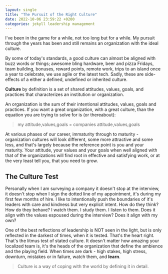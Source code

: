 ```yaml
---
layout: single
title: "The Pursuit of the Right Culture"
date: 2022-10-06 23:59:22 +0200
categories: jekyll leadership management
---
```


I've been in the game for a while, not too long but for a while. My pursuit through the years has been and still remains an organization with the ideal culture.

By some of today's standards, a good culture can almost be aligned with buzz words or things; awesome bling hardware, beer and pizza Fridays, team building, bonuses, reward points, remote work, trips to an island once a year to celebrate, we use agile or the latest tech. Sadly, these are side-effects of a either a defined, undefined or inherited culture.

**Culture** by definition is a set of shared attitudes, values, goals, and practices that characterizes an institution or organization.

An organization is the sum of their intentional attitudes, values, goals and practices. If you want a great organization, with a great culture, than the equation you are trying to solve for is (or thereabout):

> my attitude,values,goals = companies attitude,values,goals

At various phases of our career, immaturity through to maturity - organization cultures will look different, some more attractive and some less, and that's largely because the reference point is you and your maturity. Your attitude, your values and your goals when well aligned with that of the organizations will find root in effective and satisfying work, or at the very least tell you, that you need to grow.

## The Culture Test

Personally when I am surveying a company it doesn't stop at the interview, it doesn't stop when I sign the dotted line of my appointment, it's during my first few months of hire. I like to intentionally push the boundaries of it's leaders with care and kindness but very explicit intent. How do they think? How do they behave? I watch them. I study them. I listen to them. Does it align with the values espoused during the interview? Does it align with my own?

One of the best reflections of leadership is NOT seen in the light, but is only reflected in the darkest of times, when it is tested. That's the heart right. That's the litmus test of stated culture. It doesn't matter how amazing your localized team is, it's the heads of the organization that define the ambience and the playing field. When times are dark - high stakes, high stress, downturn, mistakes or in failure, watch them, and **learn**.

> Culture is a way of coping with the world by defining it in detail.
